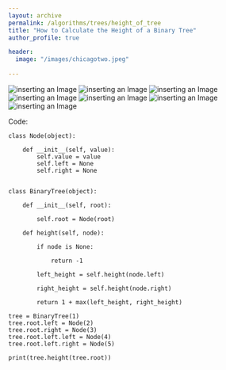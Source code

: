 ```yaml
---
layout: archive
permalink: /algorithms/trees/height_of_tree
title: "How to Calculate the Height of a Binary Tree"
author_profile: true

header:
  image: "/images/chicagotwo.jpeg"
  
---
```

![inserting an Image](/images/tree/height/Page1.jpg)
![inserting an Image](/images/tree/height/Page2.jpg)
![inserting an Image](/images/tree/height/Page3.jpg)
![inserting an Image](/images/tree/height/Page4.jpg)
![inserting an Image](/images/tree/height/Page5.jpg)
![inserting an Image](/images/tree/height/Page6.jpg)
![inserting an Image](/images/tree/height/Page7.jpg)


Code:

    class Node(object):

        def __init__(self, value):
            self.value = value
            self.left = None
            self.right = None


    class BinaryTree(object):

        def __init__(self, root):

            self.root = Node(root)

        def height(self, node):

            if node is None:

                return -1

            left_height = self.height(node.left)

            right_height = self.height(node.right)

            return 1 + max(left_height, right_height)

    tree = BinaryTree(1)
    tree.root.left = Node(2)
    tree.root.right = Node(3)
    tree.root.left.left = Node(4)
    tree.root.left.right = Node(5)

    print(tree.height(tree.root))


